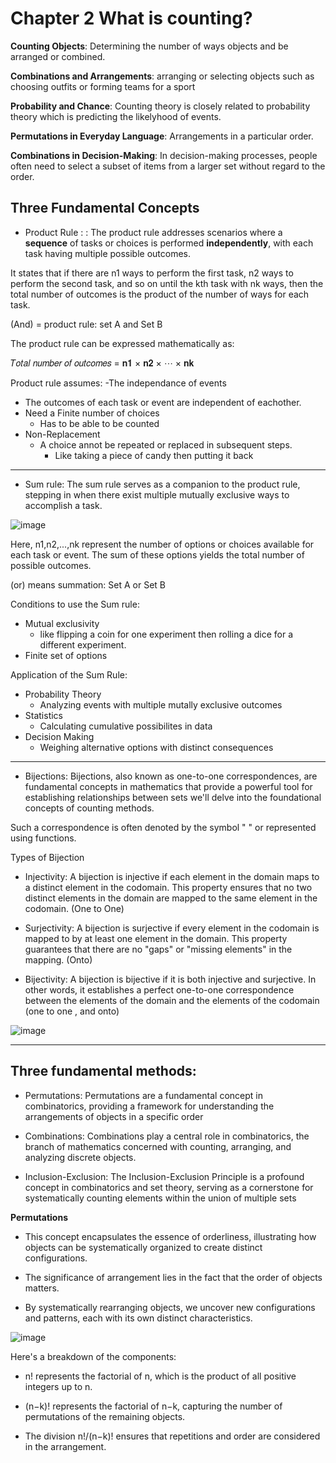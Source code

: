# Chapter 2 What is counting?

**Counting Objects**: Determining the number of ways objects and be arranged or combined.

**Combinations and Arrangements**: arranging or selecting objects such as choosing outfits or forming teams for a sport

**Probability and Chance**: Counting theory is closely related to probability theory which is predicting the likelyhood of events.

**Permutations in Everyday Language**: Arrangements in a particular order.

**Combinations in Decision-Making**: In decision-making processes, people often need to select a subset of items from a larger set without regard to the order.

## Three Fundamental Concepts

- Product Rule :  : The product rule addresses scenarios where a **sequence** of
tasks or choices is performed **independently**, with each task having multiple possible outcomes. 

It states that if there are n1 ways to perform the first task, n2 ways
to perform the second task, and so on until the kth task with nk
ways, then the total number of outcomes is the product of the
number of ways for each task.

(And) = product rule: set A and Set B 

The product rule can be expressed mathematically as:

𝑇𝑜𝑡𝑎𝑙 𝑛𝑢𝑚𝑏𝑒𝑟 𝑜𝑓 𝑜𝑢𝑡𝑐𝑜𝑚𝑒𝑠 = 𝐧𝟏 × 𝐧𝟐 × ⋯ × 𝐧𝐤

Product rule assumes:
-The independance of events
  - The outcomes of each task or event are independent of eachother.
- Need a Finite number of choices
  - Has to be able to be counted
- Non-Replacement
  - A choice annot be repeated or replaced in subsequent steps.
    - Like taking a piece of candy then putting it back  
---

- Sum rule: The sum rule serves as a companion to the product rule,
stepping in when there exist multiple mutually exclusive ways to
accomplish a task.

![image](https://github.com/user-attachments/assets/6b4be5a4-fe40-41ee-bb32-bbbb36260390)

Here, n1,n2,...,nk represent the number of options or choices available
for each task or event. The sum of these options yields the total number
of possible outcomes.

(or) means summation: Set A or Set B

Conditions to use the Sum rule:
- Mutual exclusivity
  - like flipping a coin for one experiment then rolling a dice for a different experiment. 
- Finite set of options

Application of the Sum Rule:
- Probability Theory
  - Analyzing events with multiple mutally exclusive outcomes
- Statistics
  - Calculating cumulative possibilites in data
- Decision Making
  - Weighing alternative options with distinct consequences

  
---

- Bijections: Bijections, also known as one-to-one correspondences, are fundamental concepts in mathematics that provide a powerful tool for establishing relationships between sets we'll delve into the foundational concepts of counting methods.

Such a correspondence is often denoted by the symbol " " or represented using functions.

Types of Bijection
- Injectivity: A bijection is injective if each element in the domain
maps to a distinct element in the codomain. This property ensures
that no two distinct elements in the domain are mapped to the same
element in the codomain. (One to One)

- Surjectivity: A bijection is surjective if every element in the
codomain is mapped to by at least one element in the domain. This
property guarantees that there are no "gaps" or "missing elements" in
the mapping. (Onto) 

- Bijectivity: A bijection is bijective if it is both injective and
surjective. In other words, it establishes a perfect one-to-one
correspondence between the elements of the domain and the
elements of the codomain (one to one , and onto)

![image](https://github.com/user-attachments/assets/0c79987a-6906-4d66-896a-db1bcfe73009)

---

## Three fundamental methods:

- Permutations: Permutations are a fundamental concept in combinatorics,
providing a framework for understanding the arrangements of objects in a
specific order

- Combinations: Combinations play a central role in combinatorics, the
branch of mathematics concerned with counting, arranging, and analyzing
discrete objects.

- Inclusion-Exclusion: The Inclusion-Exclusion Principle is a profound
concept in combinatorics and set theory, serving as a cornerstone for
systematically counting elements within the union of multiple sets

**Permutations**
- This concept encapsulates the essence of orderliness,
illustrating how objects can be systematically
organized to create distinct configurations.

- The significance of arrangement lies in the fact that
the order of objects matters.

-  By systematically rearranging objects, we uncover
new configurations and patterns, each with its own
distinct characteristics.

![image](https://github.com/user-attachments/assets/2f1d0833-9392-4769-bbb8-8c95e4921dfa)

Here's a breakdown of the components:
- n! represents the factorial of n, which is the product of all positive
integers up to n.

- (n−k)! represents the factorial of n−k, capturing the number of
permutations of the remaining objects.

- The division n!/(n−k)! ensures that repetitions and order are considered
in the arrangement.
